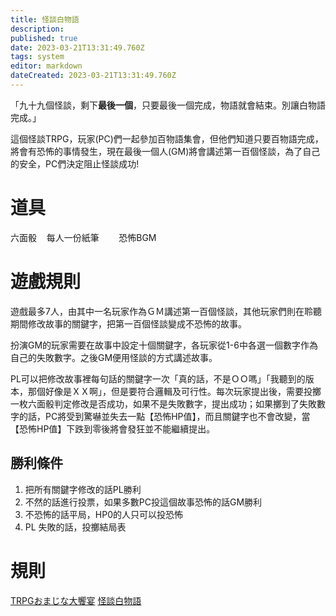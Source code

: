 ```yaml
---
title: 怪談白物語
description: 
published: true
date: 2023-03-21T13:31:49.760Z
tags: system
editor: markdown
dateCreated: 2023-03-21T13:31:49.760Z
---
```


「九十九個怪談，剩下**最後一個**，只要最後一個完成，物語就會結束。別讓白物語完成。」

這個怪談TRPG，玩家(PC)們一起參加百物語集會，但他們知道只要百物語完成，將會有恐怖的事情發生，現在最後一個人(GM)將會講述第一百個怪談，為了自己的安全，PC們決定阻止怪談成功!

# 道具
六面骰    每人一份紙筆        恐怖BGM

# 遊戲規則
遊戲最多7人，由其中一名玩家作為ＧＭ講述第一百個怪談，其他玩家們則在聆聽期間修改故事的關鍵字，把第一百個怪談變成不恐怖的故事。

扮演GM的玩家需要在故事中設定十個關鍵字，各玩家從1-6中各選一個數字作為自己的失敗數字。之後GM便用怪談的方式講述故事。

PL可以把修改故事裡每句話的關鍵字一次「真的話，不是ＯＯ嗎」「我聽到的版本，那個好像是ＸＸ啊」，但是要符合邏輯及可行性。每次玩家提出後，需要投擲一枚六面骰判定修改是否成功，如果不是失敗數字，提出成功；如果擲到了失敗數字的話，PC將受到驚嚇並失去一點【恐怖HP值】，而且關鍵字也不會改變，當【恐怖HP值】下跌到零後將會發狂並不能繼續提出。

## 勝利條件
1. 把所有關鍵字修改的話PL勝利
1. 不然的話進行投票，如果多數PC投這個故事恐怖的話GM勝利
1. 不恐怖的話平局，HP0的人只可以投恐怖
1. PL 失敗的話，投擲結局表



# 規則
[TRPGおまじな大饗宴](https://booth.pm/zh-cn/items/816008)
[怪談白物語](http://www.goddessfantasy.net/bbs/index.php?topic=117742.0)
